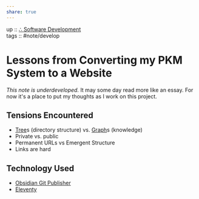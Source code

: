 ```yaml
---  
share: true  
---  
```

up :: [∴ Software Development](./%E2%88%B4-Software-Development.md)  
tags :: #note/develop   
  
# Lessons from Converting my **PKM** System to a Website  
*This note is underdeveloped.* It may some day read more like an essay. For now it's a place to put my thoughts as I work on this project.  
  
## Tensions Encountered  
- [Tree](./Tree.md)s (directory structure) vs. [Graph](./Graph.md)s (knowledge)  
- Private vs. public  
- Permanent URLs vs Emergent Structure  
- Links are hard  
  
## Technology Used  
- [Obsidian Git Publisher](https://github.com/ObsidianPublisher/obsidian-github-publisher)  
- [Eleventy](https://www.11ty.dev/)